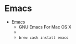 # Emacs
- [Emacs](https://emacsformacosx.com/)
  -  GNU Emacs For Mac OS X
  - 
  - `brew cask install emacs`
